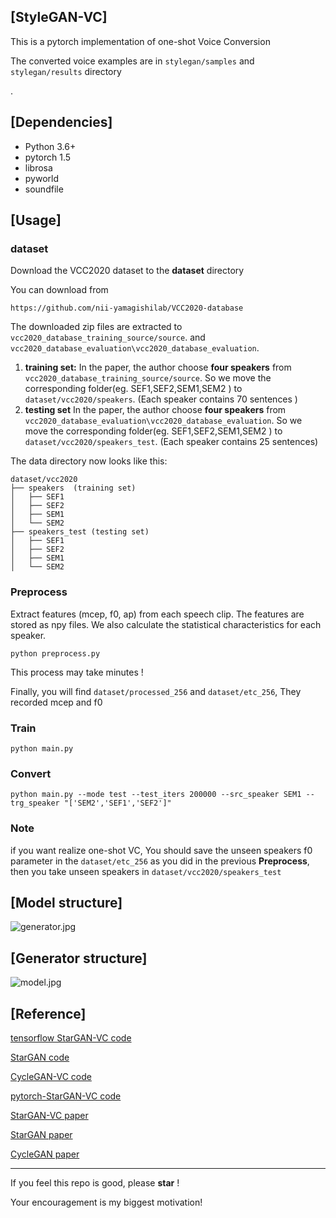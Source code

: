 ## [StyleGAN-VC]

This is a pytorch implementation of  one-shot Voice Conversion

The converted voice examples are in `stylegan/samples` and `stylegan/results` directory

.

## [Dependencies]
- Python 3.6+
- pytorch 1.5
- librosa 
- pyworld 
- soundfile


## [Usage]

### dataset

Download the VCC2020 dataset to the **dataset** directory 

You can download from 

```
https://github.com/nii-yamagishilab/VCC2020-database
```

The downloaded zip files are extracted to `vcc2020_database_training_source/source`. and `vcc2020_database_evaluation\vcc2020_database_evaluation`.

1. **training set:** In the paper, the author choose **four speakers** from `vcc2020_database_training_source/source`. So we  move the corresponding folder(eg. SEF1,SEF2,SEM1,SEM2 ) to `dataset/vcc2020/speakers`. (Each speaker contains 70 sentences )
2. **testing set** In the paper, the author choose **four speakers** from `vcc2020_database_evaluation\vcc2020_database_evaluation`. So we  move the corresponding folder(eg. SEF1,SEF2,SEM1,SEM2 ) to `dataset/vcc2020/speakers_test`. (Each speaker contains 25 sentences)

The data directory now looks like this:

```
dataset/vcc2020
├── speakers  (training set)
│   ├── SEF1
│   ├── SEF2
│   ├── SEM1
│   └── SEM2
├── speakers_test (testing set)
│   ├── SEF1
│   ├── SEF2
│   ├── SEM1
│   └── SEM2
```

### Preprocess

Extract features (mcep, f0, ap) from each speech clip.  The features are stored as npy files. We also calculate the statistical characteristics for each speaker.

```
python preprocess.py
```

This process may take minutes !

Finally, you will find `dataset/processed_256` and `dataset/etc_256`, They recorded mcep and f0


### Train

```
python main.py
```

### Convert

```
python main.py --mode test --test_iters 200000 --src_speaker SEM1 --trg_speaker "['SEM2','SEF1','SEF2']"
```

### Note

if you want realize one-shot VC, You should save the unseen speakers f0 parameter in the  `dataset/etc_256` as you did in the previous **Preprocess**, then you take unseen speakers in `dataset/vcc2020/speakers_test`

## [Model structure]

![generator.jpg](https://github.com/zcf28/StyleGAN-VC/blob/master/fig/generator.jpg)

## [Generator structure]

![model.jpg](https://github.com/zcf28/StyleGAN-VC/blob/master/fig/model.jpg)



## [Reference]

[tensorflow StarGAN-VC code](https://github.com/hujinsen/StarGAN-Voice-Conversion)

[StarGAN code](https://github.com/taki0112/StarGAN-Tensorflow)

[CycleGAN-VC code](https://github.com/leimao/Voice_Converter_CycleGAN)


[pytorch-StarGAN-VC code](https://github.com/liusongxiang/StarGAN-Voice-Conversion)

[StarGAN-VC paper](https://arxiv.org/abs/1806.02169)

[StarGAN paper](https://arxiv.org/abs/1806.02169)

[CycleGAN paper](https://arxiv.org/abs/1703.10593v4)

---

If you feel this repo is good, please  **star**  ! 

Your encouragement is my biggest motivation!
